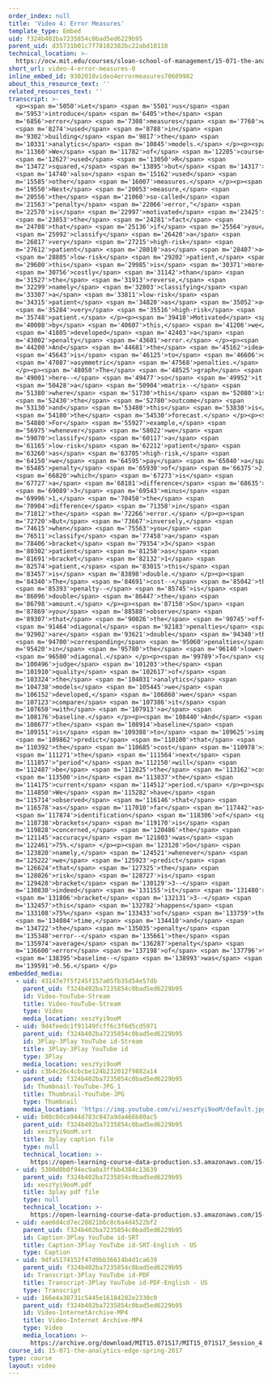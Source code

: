 ```yaml
---
order_index: null
title: 'Video 4: Error Measures'
template_type: Embed
uid: f324b402ba7235854c0bad5ed6229b95
parent_uid: d35731b01c7f78102382bc22abd10118
technical_location: >-
  https://ocw.mit.edu/courses/sloan-school-of-management/15-071-the-analytics-edge-spring-2017/trees/keeping-an-eye-on-healthcare-costs-the-d2hawkeye-story/video-4-error-measures/video-4-error-measures-0
short_url: video-4-error-measures-0
inline_embed_id: 9302010video4errormeasures70609982
about_this_resource_text: ''
related_resources_text: ''
transcript: >-
  <p><span m='5050'>Let</span> <span m='5501'>us</span> <span
  m='5953'>introduce</span> <span m='6405'>the</span> <span
  m='6856'>error</span> <span m='7308'>measures</span> <span m='7760'>we</span>
  <span m='8274'>used</span> <span m='8788'>in</span> <span
  m='9302'>building</span> <span m='9817'>the</span> <span
  m='10331'>analytics</span> <span m='10845'>models.</span> </p><p><span
  m='11360'>We</span> <span m='11782'>of</span> <span m='12205'>course</span>
  <span m='12627'>used</span> <span m='13050'>R</span> <span
  m='13472'>squared,</span> <span m='13895'>but</span> <span m='14317'>we</span>
  <span m='14740'>also</span> <span m='15162'>used</span> <span
  m='15585'>other</span> <span m='16007'>measures.</span> </p><p><span
  m='19550'>Next</span> <span m='20053'>measure,</span> <span
  m='20556'>the</span> <span m='21060'>so-called</span> <span
  m='21563'>"penalty</span> <span m='22066'>error,"</span> <span
  m='22570'>is</span> <span m='22997'>motivated</span> <span m='23425'>by</span>
  <span m='23853'>the</span> <span m='24281'>fact</span> <span
  m='24708'>that</span> <span m='25136'>if</span> <span m='25564'>you</span>
  <span m='25992'>classify</span> <span m='26420'>a</span> <span
  m='26817'>very</span> <span m='27215'>high-risk</span> <span
  m='27612'>patient</span> <span m='28010'>as</span> <span m='28407'>a</span>
  <span m='28805'>low-risk</span> <span m='29202'>patient,</span> <span
  m='29600'>this</span> <span m='29985'>is</span> <span m='30371'>more</span>
  <span m='30756'>costly</span> <span m='31142'>than</span> <span
  m='31527'>the</span> <span m='31913'>reverse,</span> <span
  m='32299'>namely</span> <span m='32803'>classifying</span> <span
  m='33307'>a</span> <span m='33811'>low-risk</span> <span
  m='34315'>patient</span> <span m='34820'>as</span> <span m='35052'>a</span>
  <span m='35284'>very</span> <span m='35516'>high-risk</span> <span
  m='35748'>patient.</span> </p><p><span m='39410'>Motivated</span> <span
  m='40008'>by</span> <span m='40607'>this,</span> <span m='41206'>we</span>
  <span m='41805'>developed</span> <span m='42403'>a</span> <span
  m='43002'>penalty</span> <span m='43601'>error.</span> </p><p><span
  m='44200'>And</span> <span m='44681'>the</span> <span m='45162'>idea</span>
  <span m='45643'>is</span> <span m='46125'>to</span> <span m='46606'>use</span>
  <span m='47087'>asymmetric</span> <span m='47568'>penalties.</span>
  </p><p><span m='48050'>The</span> <span m='48525'>graph</span> <span
  m='49001'>here--</span> <span m='49477'>so</span> <span m='49952'>it's</span>
  <span m='50428'>a</span> <span m='50904'>matrix--</span> <span
  m='51380'>where</span> <span m='51730'>this</span> <span m='52080'>is</span>
  <span m='52430'>the</span> <span m='52780'>outcome</span> <span
  m='53130'>and</span> <span m='53480'>this</span> <span m='53830'>is</span>
  <span m='54180'>the</span> <span m='54530'>forecast.</span> </p><p><span
  m='54880'>For</span> <span m='55927'>example,</span> <span
  m='56975'>whenever</span> <span m='58022'>we</span> <span
  m='59070'>classify</span> <span m='60117'>a</span> <span
  m='61165'>low-risk</span> <span m='62212'>patient</span> <span
  m='63260'>as</span> <span m='63705'>high-risk,</span> <span
  m='64150'>we</span> <span m='64595'>pay</span> <span m='65040'>a</span> <span
  m='65485'>penalty</span> <span m='65930'>of</span> <span m='66375'>2,</span>
  <span m='66820'>which</span> <span m='67273'>is</span> <span
  m='67727'>a</span> <span m='68181'>difference</span> <span m='68635'>of</span>
  <span m='69089'>3</span> <span m='69543'>minus</span> <span
  m='69996'>1,</span> <span m='70450'>the</span> <span
  m='70904'>difference</span> <span m='71358'>in</span> <span
  m='71812'>the</span> <span m='72266'>error.</span> </p><p><span
  m='72720'>But</span> <span m='73667'>inversely,</span> <span
  m='74615'>when</span> <span m='75563'>you</span> <span
  m='76511'>classify</span> <span m='77458'>a</span> <span
  m='78406'>bracket</span> <span m='79354'>3</span> <span
  m='80302'>patient</span> <span m='81250'>as</span> <span
  m='81691'>bracket</span> <span m='82132'>1</span> <span
  m='82574'>patient,</span> <span m='83015'>this</span> <span
  m='83457'>is</span> <span m='83898'>double.</span> </p><p><span
  m='84340'>The</span> <span m='84691'>cost--</span> <span m='85042'>the</span>
  <span m='85393'>penalty--</span> <span m='85745'>is</span> <span
  m='86096'>double</span> <span m='86447'>the</span> <span
  m='86798'>amount.</span> </p><p><span m='87150'>So</span> <span
  m='87869'>you</span> <span m='88588'>observe</span> <span
  m='89307'>that</span> <span m='90026'>the</span> <span m='90745'>off</span>
  <span m='91464'>diagonal</span> <span m='92183'>penalties</span> <span
  m='92902'>are</span> <span m='93621'>double</span> <span m='94340'>the</span>
  <span m='94700'>corresponding</span> <span m='95060'>penalties</span> <span
  m='95420'>in</span> <span m='95780'>the</span> <span m='96140'>lower</span>
  <span m='96500'>diagonal.</span> </p><p><span m='99789'>To</span> <span
  m='100496'>judge</span> <span m='101203'>the</span> <span
  m='101910'>quality</span> <span m='102617'>of</span> <span
  m='103324'>the</span> <span m='104031'>analytics</span> <span
  m='104738'>models</span> <span m='105445'>we</span> <span
  m='106152'>developed,</span> <span m='106860'>we</span> <span
  m='107123'>compare</span> <span m='107386'>it</span> <span
  m='107650'>with</span> <span m='107913'>a</span> <span
  m='108176'>baseline.</span> </p><p><span m='108440'>And</span> <span
  m='108677'>the</span> <span m='108914'>baseline</span> <span
  m='109151'>is</span> <span m='109388'>to</span> <span m='109625'>simply</span>
  <span m='109862'>predict</span> <span m='110100'>that</span> <span
  m='110392'>the</span> <span m='110685'>cost</span> <span m='110978'>in</span>
  <span m='111271'>the</span> <span m='111564'>next</span> <span
  m='111857'>"period"</span> <span m='112150'>will</span> <span
  m='112487'>be</span> <span m='112825'>the</span> <span m='113162'>cost</span>
  <span m='113500'>in</span> <span m='113837'>the</span> <span
  m='114175'>current</span> <span m='114512'>period.</span> </p><p><span
  m='114850'>We</span> <span m='115282'>have</span> <span
  m='115714'>observed</span> <span m='116146'>that</span> <span
  m='116578'>as</span> <span m='117010'>far</span> <span m='117442'>as</span>
  <span m='117874'>identification</span> <span m='118306'>of</span> <span
  m='118738'>brackets</span> <span m='119170'>is</span> <span
  m='119828'>concerned,</span> <span m='120486'>the</span> <span
  m='121145'>accuracy</span> <span m='121803'>was</span> <span
  m='122461'>75%.</span> </p><p><span m='123120'>So</span> <span
  m='123820'>namely,</span> <span m='124521'>whenever</span> <span
  m='125222'>we</span> <span m='125923'>predict</span> <span
  m='126624'>that</span> <span m='127325'>the</span> <span
  m='128026'>risk</span> <span m='128727'>is</span> <span
  m='129428'>bracket</span> <span m='130129'>3--</span> <span
  m='130830'>indeed</span> <span m='131155'>it</span> <span m='131480'>is</span>
  <span m='131806'>bracket</span> <span m='132131'>3--</span> <span
  m='132457'>this</span> <span m='132782'>happens</span> <span
  m='133108'>75%</span> <span m='133433'>of</span> <span m='133759'>the</span>
  <span m='134084'>time,</span> <span m='134410'>and</span> <span
  m='134722'>the</span> <span m='135035'>penalty</span> <span
  m='135348'>error--</span> <span m='135661'>the</span> <span
  m='135974'>average</span> <span m='136287'>penalty</span> <span
  m='136600'>error</span> <span m='137198'>of</span> <span m='137796'>the</span>
  <span m='138395'>baseline--</span> <span m='138993'>was</span> <span
  m='139591'>0.56.</span> </p>
embedded_media:
  - uid: 43147e7f5f245f157a05fb35d54e57db
    parent_uid: f324b402ba7235854c0bad5ed6229b95
    id: Video-YouTube-Stream
    title: Video-YouTube-Stream
    type: Video
    media_location: xeszYyi9ooM
  - uid: 9d4feedc1f91149fcff6c3f6d5cd5971
    parent_uid: f324b402ba7235854c0bad5ed6229b95
    id: 3Play-3Play YouTube id-Stream
    title: 3Play-3Play YouTube id
    type: 3Play
    media_location: xeszYyi9ooM
  - uid: c3b4c26c4cbcbe124b232012f9882a14
    parent_uid: f324b402ba7235854c0bad5ed6229b95
    id: Thumbnail-YouTube-JPG_1
    title: Thumbnail-YouTube-JPG
    type: Thumbnail
    media_location: 'https://img.youtube.com/vi/xeszYyi9ooM/default.jpg'
  - uid: b08c0dca944d783c847a9da466b80ac5
    parent_uid: f324b402ba7235854c0bad5ed6229b95
    id: xeszYyi9ooM.srt
    title: 3play caption file
    type: null
    technical_location: >-
      https://open-learning-course-data-production.s3.amazonaws.com/15-071-the-analytics-edge-spring-2017/b08c0dca944d783c847a9da466b80ac5_xeszYyi9ooM.srt
  - uid: 5300d0b0f94ec9a0a3ffbb4384c13639
    parent_uid: f324b402ba7235854c0bad5ed6229b95
    id: xeszYyi9ooM.pdf
    title: 3play pdf file
    type: null
    technical_location: >-
      https://open-learning-course-data-production.s3.amazonaws.com/15-071-the-analytics-edge-spring-2017/5300d0b0f94ec9a0a3ffbb4384c13639_xeszYyi9ooM.pdf
  - uid: eae6d4cd7ec28821b6c8c6a4d4522bf2
    parent_uid: f324b402ba7235854c0bad5ed6229b95
    id: Caption-3Play YouTube id-SRT
    title: Caption-3Play YouTube id-SRT-English - US
    type: Caption
  - uid: 9dfa5174152f47d9bb36614b4d1ca639
    parent_uid: f324b402ba7235854c0bad5ed6229b95
    id: Transcript-3Play YouTube id-PDF
    title: Transcript-3Play YouTube id-PDF-English - US
    type: Transcript
  - uid: 166e4a38731c5445e16184282e2330c0
    parent_uid: f324b402ba7235854c0bad5ed6229b95
    id: Video-InternetArchive-MP4
    title: Video-Internet Archive-MP4
    type: Video
    media_location: >-
      https://archive.org/download/MIT15.071S17/MIT15_071S17_Session_4.3.07_300k.mp4
course_id: 15-071-the-analytics-edge-spring-2017
type: course
layout: video
---
```

